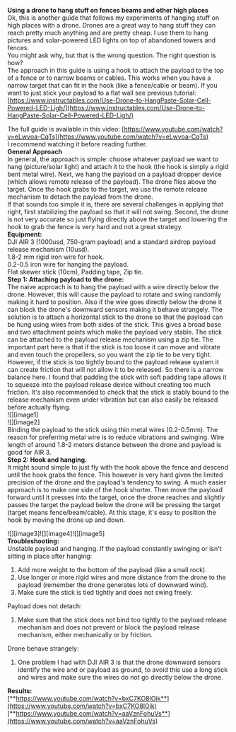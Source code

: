 
**Using a drone to hang stuff on fences beams and other high places**  
Ok, this is another guide that follows my experiments of hanging stuff on high places with a drone. Drones are a great way to hang stuff they can reach pretty much anything and are pretty cheap. I use them to hang pictures and solar-powered LED lights on top of abandoned towers and fences.  
You might ask why, but that is the wrong question. The right question is how?  
The approach in this guide is using a hook to attach the payload to the top of a fence or to narrow beams or cables. This works when you have a narrow target that can fit in the hook (like a fence/cable or beam). If you want to just stick your payload to a flat wall see  previous tutorial: [https://www.instructables.com/Use-Drone-to-HangPaste-Solar-Cell-Powered-LED-Ligh/](https://www.instructables.com/Use-Drone-to-HangPaste-Solar-Cell-Powered-LED-Ligh/)

The full guide is available in this video: [https://www.youtube.com/watch?v=eLwvoa-CqTs](https://www.youtube.com/watch?v=eLwvoa-CqTs)  
I recommend watching it before reading further.  
**General Approach**  
In general, the approach is simple: choose whatever payload we want to hang (picture/solar light) and attach it to the hook (the hook is simply a rigid bent metal wire).  Next, we hang the payload on a payload dropper device (which allows remote release of the payload). The drone flies above the target. Once the hook grabs to the target, we use the remote release mechanism to detach the payload from the drone.  
If that sounds too simple it is, there are several challenges in applying that right,  first stabilizing the payload so that it will not swing. Second, the drone is not very accurate so just flying directly above the target and lowering the hook to grab the fence is very hard and not a great strategy.  
**Equipment:**  
DJI AIR 3 (1000usd, 750-gram payload) and a standard airdrop payload release mechanism (10usd).  
 1.8-2 mm rigid iron wire for hook.  
0.2-0.5 iron wire for hanging the payload.  
Flat skewer stick (10cm), Padding tape, Zip tie.  
**Step 1: Attaching payload to the drone:**  
The naive approach is to hang the payload with a wire directly below the drone. However, this will cause the payload to rotate and swing randomly making it hard to position. Also if the wire goes directly below the drone it can block the drone's downward sensors making it behave strangely.  The solution is to attach a horizontal stick to the drone so that the payload can be hung using wires from both sides of the stick. This gives a broad base and two attachment points which make the payload very stable. The stick can be attached to the payload release mechanism using a zip tie. The important part here is that if the stick is too loose it can move and vibrate and even  touch the propellers, so you want the zip tie to be very tight. However, if the stick is too tightly bound to the payload release system it can create friction that will not allow it to be released. So there is a narrow balance here. I found that padding the stick with soft padding tape allows it to squeeze into the payload release device without creating too much friction. It's also recommended to check that the stick is stably bound to the release mechanism even under vibration but can also easily be released before actually flying.  
![][image1]  
![][image2]  
Binding the payload to the stick using thin metal wires (0.2-0.5mm). The reason for preferring metal wire is to reduce vibrations and swinging. Wire length of around 1.8-2 meters distance between the drone and payload is good for AIR 3\.   
**Step 2: Hook and hanging.**  
It might sound simple to just fly with the hook above the fence and descend until the hook grabs the fence. This however is very hard given the limited precision of the drone and the payload's tendency to swing. A much easier approach is to make one side of the hook shorter. Then move the payload forward until it presses into the target, once the drone reaches and slightly passes the target the payload below the drone will be pressing the target (target means fence/beam/cable). At this stage, it's easy to position the hook by moving the drone up and down.

 ![][image3]![][image4]![][image5]  
**Troubleshooting:**  
Unstable payload and hanging. If the payload constantly swinging or isn't sitting in place after hanging:

1. Add more weight to the bottom of the payload (like a small rock).  
2. Use longer or more rigid wires and more distance from the drone to the payload (remember the drone generates lots of downward wind).  
3. Make sure the stick is tied tightly and does not swing freely.

Payload does not detach:

1. Make sure that the stick does not bind too tightly to the payload release mechanism and does not prevent or block the payload release mechanism, either mechanically or by friction.

Drone behave strangely:

1. One problem I had with DJI AIR 3 is that the drone downward sensors identify the wire and or payload as ground, to avoid this use a long stick and wires and make sure the wires do not go directly below the drone.

**Results:**  
[**https://www.youtube.com/watch?v=bxC7KO8lOik**](https://www.youtube.com/watch?v=bxC7KO8lOik)  
[**https://www.youtube.com/watch?v=aaVznFohuVs**](https://www.youtube.com/watch?v=aaVznFohuVs)
